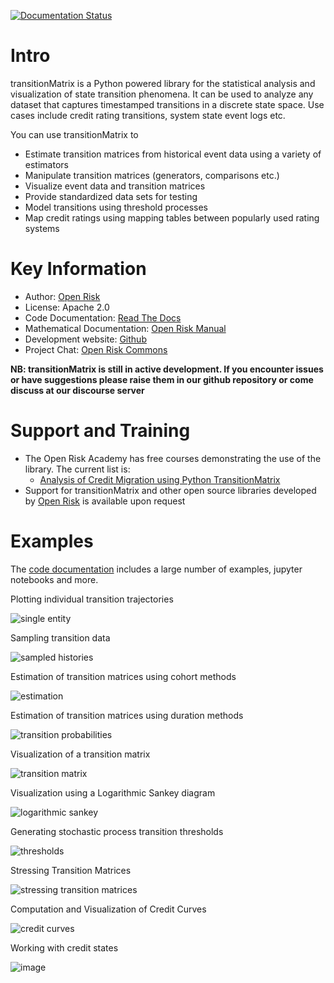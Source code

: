 [![Documentation Status](https://readthedocs.org/projects/transitionmatrix/badge/?version=latest)](https://transitionmatrix.readthedocs.io/en/latest/?badge=latest)

Intro
=========================
transitionMatrix is a Python powered library for the statistical analysis and visualization of state transition phenomena. It can be used to analyze any dataset that captures timestamped transitions in a discrete state space. Use cases include credit rating transitions, system state event logs etc. 

You can use transitionMatrix to

- Estimate transition matrices from historical event data using a variety of estimators
- Manipulate transition matrices (generators, comparisons etc.)
- Visualize event data and transition matrices
- Provide standardized data sets for testing
- Model transitions using threshold processes
- Map credit ratings using mapping tables between popularly used rating systems 

Key Information
================

* Author: [Open Risk](http://www.openriskmanagement.com)
* License: Apache 2.0
* Code Documentation: [Read The Docs](https://transitionmatrix.readthedocs.io/en/latest/index.html)
* Mathematical Documentation: [Open Risk Manual](https://www.openriskmanual.org/wiki/Transition_Matrix)
* Development website: [Github](https://github.com/open-risk/transitionMatrix)
* Project Chat: [Open Risk Commons](https://www.openriskcommons.org/c/open-source/transitionmatrix/15)

**NB: transitionMatrix is still in active development. If you encounter issues or have suggestions please raise them in our github repository or come discuss at our discourse server**

Support and Training
=========================

* The Open Risk Academy has free courses demonstrating the use of the library. The current list is: 
    * [Analysis of Credit Migration using Python TransitionMatrix](https://www.openriskacademy.com/course/view.php?id=38)
* Support for transitionMatrix and other open source libraries developed by [Open Risk](https://www.openriskmanagement.com) is available upon request


Examples
========

The [code documentation](https://transitionmatrix.readthedocs.io/en/latest/index.html) includes a large number of examples, jupyter notebooks and more. 


Plotting individual transition trajectories

![single entity](examples/single_entity.png)

Sampling transition data

![sampled histories](examples/sampled_histories.png)

Estimation of transition matrices using cohort methods

![estimation](examples/estimation.png)

Estimation of transition matrices using duration methods

![transition probabilities](examples/transition_probabilities.png)

Visualization of a transition matrix

![transition matrix](examples/TransitionMatrix.png)

Visualization using a Logarithmic Sankey diagram

![logarithmic sankey](examples/sankey.png)

Generating stochastic process transition thresholds

![thresholds](../portfolioAnalytics/examples/Thresholds.png)

Stressing Transition Matrices

![stressing transition matrices](../portfolioAnalytics/examples/stressed_density.png)

Computation and Visualization of Credit Curves

![credit curves](examples/credit_curves.png)

Working with credit states

![image](examples/scale_conversions.png)

